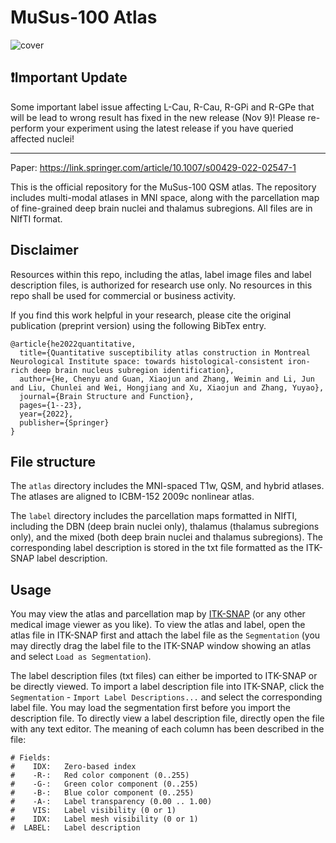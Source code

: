 # MuSus-100 Atlas

![cover](https://user-images.githubusercontent.com/22649869/185288716-5b80b58d-4f77-499a-bcfc-ddab0468004b.png)

## ❗️Important Update
Some important label issue affecting L-Cau, R-Cau, R-GPi and R-GPe that will be lead to wrong result has fixed in the new release (Nov 9)! Please re-perform your experiment using the latest release if you have queried affected nuclei! 
- - - -

Paper: https://link.springer.com/article/10.1007/s00429-022-02547-1

This is the official repository for the MuSus-100 QSM atlas. The repository includes multi-modal atlases in MNI space, along with the parcellation map of fine-grained deep brain nuclei and thalamus subregions. All files are in NIfTI format. 

## Disclaimer

Resources within this repo, including the atlas, label image files and label description files, is authorized for research use only. No resources in this repo shall be used for commercial or business activity. 

If you find this work helpful in your research, please cite the original publication (preprint version) using the following BibTex entry. 

```
@article{he2022quantitative,
  title={Quantitative susceptibility atlas construction in Montreal Neurological Institute space: towards histological-consistent iron-rich deep brain nucleus subregion identification},
  author={He, Chenyu and Guan, Xiaojun and Zhang, Weimin and Li, Jun and Liu, Chunlei and Wei, Hongjiang and Xu, Xiaojun and Zhang, Yuyao},
  journal={Brain Structure and Function},
  pages={1--23},
  year={2022},
  publisher={Springer}
}
```

## File structure
The `atlas` directory includes the MNI-spaced T1w, QSM, and hybrid atlases. The atlases are aligned to ICBM-152 2009c nonlinear atlas. 

The `label` directory includes the parcellation maps formatted in NIfTI, including the DBN (deep brain nuclei only), thalamus (thalamus subregions only), and the mixed (both deep brain nuclei and thalamus subregions). The corresponding label description is stored in the txt file formatted as the ITK-SNAP label description. 

## Usage
You may view the atlas and parcellation map by [ITK-SNAP](http://www.itksnap.org/) (or any other medical image viewer as you like). To view the atlas and label, open the atlas file in ITK-SNAP first and attach the label file as the `Segmentation` (you may directly drag the label file to the ITK-SNAP window showing an atlas and select `Load as Segmentation`). 

The label description files (txt files) can either be imported to ITK-SNAP or be directly viewed. 
To import a label description file into ITK-SNAP, click the `Segmentation` - `Import Label Descriptions...` and select the corresponding label file. You may load the segmentation first before you import the description file. 
To directly view a label description file, directly open the file with any text editor. The meaning of each column has been described in the file:

```
# Fields: 
#    IDX:   Zero-based index 
#    -R-:   Red color component (0..255)
#    -G-:   Green color component (0..255)
#    -B-:   Blue color component (0..255)
#    -A-:   Label transparency (0.00 .. 1.00)
#    VIS:   Label visibility (0 or 1)
#    IDX:   Label mesh visibility (0 or 1)
#  LABEL:   Label description 
```

